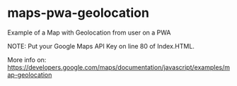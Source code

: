 # maps-pwa-geolocation
 Example of a Map with Geolocation from user on a PWA

NOTE: Put your Google Maps API Key on line 80 of Index.HTML.

More info on: https://developers.google.com/maps/documentation/javascript/examples/map-geolocation

